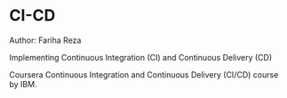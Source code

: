 # CI-CD
Author: Fariha Reza

Implementing Continuous Integration (CI) and Continuous Delivery (CD)

Coursera Continuous Integration and Continuous Delivery (CI/CD) course by IBM.
